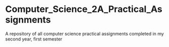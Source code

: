# Computer_Science_2A_Practical_Assignments
A repository of all computer science practical assignments completed in my second year, first semester
